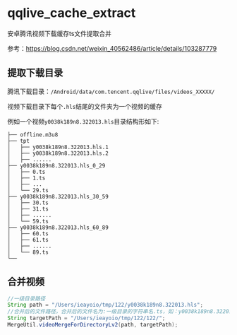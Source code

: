 # qqlive_cache_extract

安卓腾讯视频下载缓存ts文件提取合并

参考：https://blog.csdn.net/weixin_40562486/article/details/103287779

## 提取下载目录
腾讯下载目录：`/Android/data/com.tencent.qqlive/files/videos_XXXXX/`

视频下载目录下每个`.hls`结尾的文件夹为一个视频的缓存

例如一个视频`y0038k189n8.322013.hls`目录结构形如下:

```
├── offline.m3u8
├── tpt
│   ├── y0038k189n8.322013.hls.1
│   ├── y0038k189n8.322013.hls.2
│   ├── ......
├── y0038k189n8.322013.hls_0_29
│   ├── 0.ts
│   ├── 1.ts
│   ├── ...
│   └── 29.ts
├── y0038k189n8.322013.hls_30_59
│   ├── 30.ts
│   ├── 31.ts
│   ├── ......
│   └── 59.ts
├── y0038k189n8.322013.hls_60_89
│   ├── 60.ts
│   ├── 61.ts
│   ├── ......
│   └── 89.ts
└── 
```

## 合并视频
```java
//一级目录路径
String path = "/Users/ieayoio/tmp/122/y0038k189n8.322013.hls";
//合并后的文件路径，合并后的文件名为:一级目录的字符串名.ts，如：y0038k189n8.322013.hls.ts
String targetPath = "/Users/ieayoio/tmp/122/122/";
MergeUtil.videoMergeForDirectoryLv2(path, targetPath);
```
